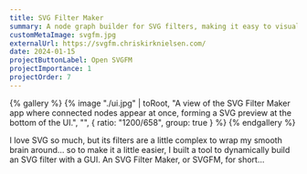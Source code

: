 ```yaml
---
title: SVG Filter Maker
summary: A node graph builder for SVG filters, making it easy to visually create filters
customMetaImage: svgfm.jpg
externalUrl: https://svgfm.chriskirknielsen.com/
date: 2024-01-15
projectButtonLabel: Open SVGFM
projectImportance: 1
projectOrder: 7
---
```


{% gallery %}
{% image "./ui.jpg" | toRoot, "A view of the SVG Filter Maker app where connected nodes appear at once, forming a SVG preview at the bottom of the UI.", "", { ratio: "1200/658", group: true } %}
{% endgallery %}

I love SVG so much, but its filters are a little complex to wrap my smooth brain around… so to make it a little easier, I built a tool to dynamically build an SVG filter with a GUI. An SVG Filter Maker, or SVGFM, for short…
